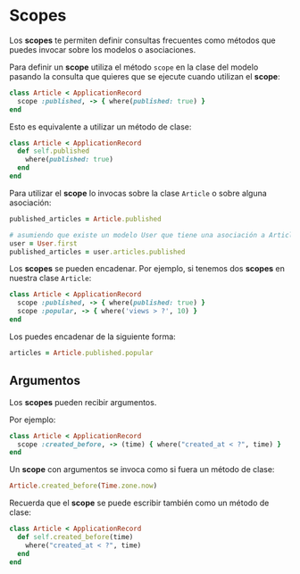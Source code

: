 # Scopes

Los **scopes** te permiten definir consultas frecuentes como métodos que puedes invocar sobre los modelos o asociaciones.

Para definir un **scope** utiliza el método `scope` en la clase del modelo pasando la consulta que quieres que se ejecute cuando utilizan el **scope**:

```ruby
class Article < ApplicationRecord
  scope :published, -> { where(published: true) }
end
```

Esto es equivalente a utilizar un método de clase:

```ruby
class Article < ApplicationRecord
  def self.published
    where(published: true)
  end
end
```

Para utilizar el **scope** lo invocas sobre la clase `Article` o sobre alguna asociación:

```ruby
published_articles = Article.published

# asumiendo que existe un modelo User que tiene una asociación a Article
user = User.first
published_articles = user.articles.published
```

Los **scopes** se pueden encadenar. Por ejemplo, si tenemos dos **scopes** en nuestra clase `Article`:

```ruby
class Article < ApplicationRecord
  scope :published, -> { where(published: true) }
  scope :popular, -> { where('views > ?', 10) }
end
```

Los puedes encadenar de la siguiente forma:

```ruby
articles = Article.published.popular
```

## Argumentos

Los **scopes** pueden recibir argumentos.

Por ejemplo:

```ruby
class Article < ApplicationRecord
  scope :created_before, -> (time) { where("created_at < ?", time) }
end
```

Un **scope** con argumentos se invoca como si fuera un método de clase:

```ruby
Article.created_before(Time.zone.now)
```

Recuerda que el **scope** se puede escribir también como un método de clase:

```ruby
class Article < ApplicationRecord
  def self.created_before(time)
    where("created_at < ?", time)
  end
end
```
